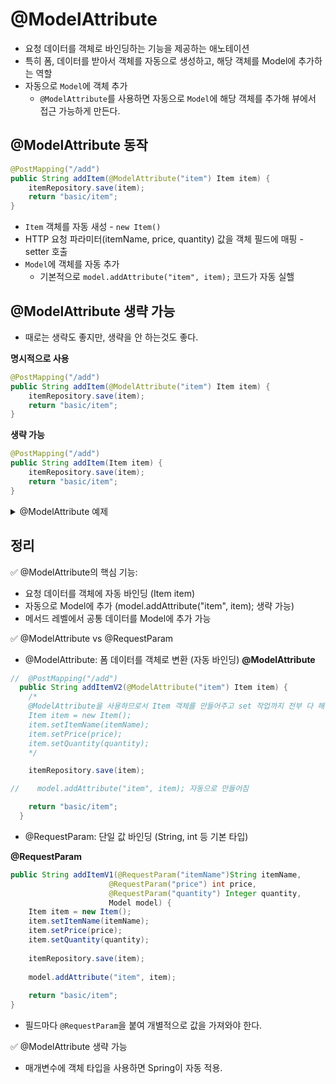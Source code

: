 # @ModelAttribute 
- 요청 데이터를 객체로 바인딩하는 기능을 제공하는 애노테이션
- 특히 폼, 데이터를 받아서 객체를 자동으로 생성하고, 해당 객체를 Model에 추가하는 역할
- 자동으로 `Model`에 객체 추가
  - `@ModelAttribute`를 사용하면 자동으로 `Model`에 해당 객체를 추가해 뷰에서 접근 가능하게 만든다.

## @ModelAttribute 동작
```java
@PostMapping("/add")
public String addItem(@ModelAttribute("item") Item item) {
    itemRepository.save(item);
    return "basic/item";
}
```
- `Item` 객체를 자동 새성 - `new Item()`
- HTTP 요청 파라미터(itemName, price, quantity) 값을 객체 필드에 매핑 - setter 호출
- `Model`에 객체를 자동 추가
    - 기본적으로 `model.addAttribute("item", item);` 코드가 자동 실핼

## @ModelAttribute 생략 가능 
- 때로는 생략도 좋지만, 생략을 안 하는것도 좋다. <br>

**명시적으로 사용**
```java
@PostMapping("/add")
public String addItem(@ModelAttribute("item") Item item) {
    itemRepository.save(item);
    return "basic/item";
}
```

**생략 가능**
```java
@PostMapping("/add")
public String addItem(Item item) {
    itemRepository.save(item);
    return "basic/item";
}
```

<details>
    <summary>@ModelAttribute 예제 </summary>

```java
@PostMapping("/add")
public String addItem(@ModelAttribute("item") Item item) {
    itemRepository.save(item);
    return "basic/item";
}
```
- `Item` 객체를 자동 새성 - `new Item()`
- HTTP 요청 파라미터(itemName, price, quantity) 값을 객체 필드에 매핑 - setter 호출
- `Model`에 객체를 자동 추가
  - 기본적으로 `model.addAttribute("item", item);` 코드가 자동 실핼

```html
<form action="/add" method="post">
    <input type="text" name="itemName" value="떡">
    <input type="number" name="price" value="5000">
    <input type="number" name="quantity" value="10">
    <button type="submit">추가</button>
</form>
```
- 이 폼이 전송되면, Spring이 자동으로 아래와 같은 객체를 생성

```java
Item item = new Item();
item.setItemName("떡");
item.setPrice(5000);
item.setQuantity(10);
```

</details>

## 정리
✅ @ModelAttribute의 핵심 기능:
- 요청 데이터를 객체에 자동 바인딩 (Item item)
- 자동으로 Model에 추가 (model.addAttribute("item", item); 생략 가능)
- 메서드 레벨에서 공통 데이터를 Model에 추가 가능

✅ @ModelAttribute vs @RequestParam
- @ModelAttribute: 폼 데이터를 객체로 변환 (자동 바인딩)
**@ModelAttribute**
```java
//  @PostMapping("/add")
  public String addItemV2(@ModelAttribute("item") Item item) {
    /*
    @ModelAttribute을 사용하므로서 Item 객체를 만들어주고 set 작업까지 전부 다 해준다.
    Item item = new Item();
    item.setItemName(itemName);
    item.setPrice(price);
    item.setQuantity(quantity);
    */

    itemRepository.save(item);

//    model.addAttribute("item", item); 자동으로 만들어짐

    return "basic/item";
  }
```
- @RequestParam: 단일 값 바인딩 (String, int 등 기본 타입)

**@RequestParam**
```java
public String addItemV1(@RequestParam("itemName")String itemName,
                      @RequestParam("price") int price,
                      @RequestParam("quantity") Integer quantity,
                      Model model) {
    Item item = new Item();
    item.setItemName(itemName);
    item.setPrice(price);
    item.setQuantity(quantity);
    
    itemRepository.save(item);
    
    model.addAttribute("item", item);
    
    return "basic/item";
}
```
- 필드마다 `@RequestParam`을 붙여 개별적으로 값을 가져와야 한다. 

✅ @ModelAttribute 생략 가능
- 매개변수에 객체 타입을 사용하면 Spring이 자동 적용.
